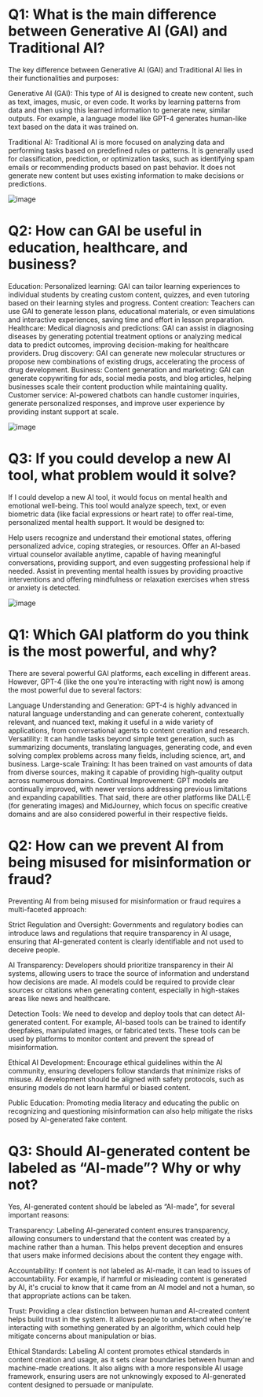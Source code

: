 
# Q1: What is the main difference between Generative AI (GAI) and Traditional AI?
The key difference between Generative AI (GAI) and Traditional AI lies in their functionalities and purposes:

Generative AI (GAI): This type of AI is designed to create new content, such as text, images, music, or even code. It works by learning patterns from data and then using this learned information to generate new, similar outputs. For example, a language model like GPT-4 generates human-like text based on the data it was trained on.

Traditional AI: Traditional AI is more focused on analyzing data and performing tasks based on predefined rules or patterns. It is generally used for classification, prediction, or optimization tasks, such as identifying spam emails or recommending products based on past behavior. It does not generate new content but uses existing information to make decisions or predictions.

![image](https://github.com/user-attachments/assets/7bb97ee6-00f8-4b92-8780-7e80a7575a48)


# Q2: How can GAI be useful in education, healthcare, and business?
Education:
Personalized learning: GAI can tailor learning experiences to individual students by creating custom content, quizzes, and even tutoring based on their learning styles and progress.
Content creation: Teachers can use GAI to generate lesson plans, educational materials, or even simulations and interactive experiences, saving time and effort in lesson preparation.
Healthcare:
Medical diagnosis and predictions: GAI can assist in diagnosing diseases by generating potential treatment options or analyzing medical data to predict outcomes, improving decision-making for healthcare providers.
Drug discovery: GAI can generate new molecular structures or propose new combinations of existing drugs, accelerating the process of drug development.
Business:
Content generation and marketing: GAI can generate copywriting for ads, social media posts, and blog articles, helping businesses scale their content production while maintaining quality.
Customer service: AI-powered chatbots can handle customer inquiries, generate personalized responses, and improve user experience by providing instant support at scale.


![image](https://github.com/user-attachments/assets/0d39cdb5-32e4-410a-85e4-e3bdd7fe185a)


# Q3: If you could develop a new AI tool, what problem would it solve?
If I could develop a new AI tool, it would focus on mental health and emotional well-being. This tool would analyze speech, text, or even biometric data (like facial expressions or heart rate) to offer real-time, personalized mental health support. It would be designed to:

Help users recognize and understand their emotional states, offering personalized advice, coping strategies, or resources.
Offer an AI-based virtual counselor available anytime, capable of having meaningful conversations, providing support, and even suggesting professional help if needed.
Assist in preventing mental health issues by providing proactive interventions and offering mindfulness or relaxation exercises when stress or anxiety is detected.


![image](https://github.com/user-attachments/assets/d23cd0d0-e247-48cd-be8d-348836fb8396)






# Q1: Which GAI platform do you think is the most powerful, and why?
There are several powerful GAI platforms, each excelling in different areas. However, GPT-4 (like the one you're interacting with right now) is among the most powerful due to several factors:

Language Understanding and Generation: GPT-4 is highly advanced in natural language understanding and can generate coherent, contextually relevant, and nuanced text, making it useful in a wide variety of applications, from conversational agents to content creation and research.
Versatility: It can handle tasks beyond simple text generation, such as summarizing documents, translating languages, generating code, and even solving complex problems across many fields, including science, art, and business.
Large-scale Training: It has been trained on vast amounts of data from diverse sources, making it capable of providing high-quality output across numerous domains.
Continual Improvement: GPT models are continually improved, with newer versions addressing previous limitations and expanding capabilities.
That said, there are other platforms like DALL·E (for generating images) and MidJourney, which focus on specific creative domains and are also considered powerful in their respective fields.


# Q2: How can we prevent AI from being misused for misinformation or fraud?
Preventing AI from being misused for misinformation or fraud requires a multi-faceted approach:

Strict Regulation and Oversight: Governments and regulatory bodies can introduce laws and regulations that require transparency in AI usage, ensuring that AI-generated content is clearly identifiable and not used to deceive people.

AI Transparency: Developers should prioritize transparency in their AI systems, allowing users to trace the source of information and understand how decisions are made. AI models could be required to provide clear sources or citations when generating content, especially in high-stakes areas like news and healthcare.

Detection Tools: We need to develop and deploy tools that can detect AI-generated content. For example, AI-based tools can be trained to identify deepfakes, manipulated images, or fabricated texts. These tools can be used by platforms to monitor content and prevent the spread of misinformation.

Ethical AI Development: Encourage ethical guidelines within the AI community, ensuring developers follow standards that minimize risks of misuse. AI development should be aligned with safety protocols, such as ensuring models do not learn harmful or biased content.

Public Education: Promoting media literacy and educating the public on recognizing and questioning misinformation can also help mitigate the risks posed by AI-generated fake content.



# Q3: Should AI-generated content be labeled as “AI-made”? Why or why not?
Yes, AI-generated content should be labeled as “AI-made”, for several important reasons:

Transparency: Labeling AI-generated content ensures transparency, allowing consumers to understand that the content was created by a machine rather than a human. This helps prevent deception and ensures that users make informed decisions about the content they engage with.

Accountability: If content is not labeled as AI-made, it can lead to issues of accountability. For example, if harmful or misleading content is generated by AI, it's crucial to know that it came from an AI model and not a human, so that appropriate actions can be taken.

Trust: Providing a clear distinction between human and AI-created content helps build trust in the system. It allows people to understand when they're interacting with something generated by an algorithm, which could help mitigate concerns about manipulation or bias.

Ethical Standards: Labeling AI content promotes ethical standards in content creation and usage, as it sets clear boundaries between human and machine-made creations. It also aligns with a more responsible AI usage framework, ensuring users are not unknowingly exposed to AI-generated content designed to persuade or manipulate.
